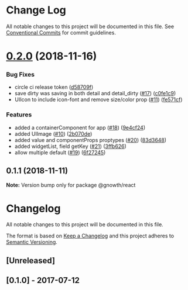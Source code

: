 # Change Log

All notable changes to this project will be documented in this file.
See [Conventional Commits](https://conventionalcommits.org) for commit guidelines.

# [0.2.0](https://github.com/gnowth/react/compare/v0.1.1...v0.2.0) (2018-11-16)


### Bug Fixes

* circle ci release token ([d58709f](https://github.com/gnowth/react/commit/d58709f))
* save dirty was saving in both detail and detail_dirty ([#17](https://github.com/gnowth/react/issues/17)) ([c0fe1c9](https://github.com/gnowth/react/commit/c0fe1c9))
* UIIcon to include icon-font and remove size/color prop ([#11](https://github.com/gnowth/react/issues/11)) ([fe571cf](https://github.com/gnowth/react/commit/fe571cf))


### Features

* added a containerComponent for app ([#18](https://github.com/gnowth/react/issues/18)) ([9e4cf24](https://github.com/gnowth/react/commit/9e4cf24))
* added UIImage ([#10](https://github.com/gnowth/react/issues/10)) ([2b070de](https://github.com/gnowth/react/commit/2b070de))
* added value and componentProps proptypes ([#20](https://github.com/gnowth/react/issues/20)) ([83d3648](https://github.com/gnowth/react/commit/83d3648))
* added widgetList, field getKey ([#21](https://github.com/gnowth/react/issues/21)) ([3ffb626](https://github.com/gnowth/react/commit/3ffb626))
* allow multiple default ([#19](https://github.com/gnowth/react/issues/19)) ([6f27245](https://github.com/gnowth/react/commit/6f27245))





## 0.1.1 (2018-11-11)

**Note:** Version bump only for package @gnowth/react





# Changelog
All notable changes to this project will be documented in this file.

The format is based on [Keep a Changelog](http://keepachangelog.com/en/1.0.0/)
and this project adheres to [Semantic Versioning](http://semver.org/spec/v2.0.0.html).

## [Unreleased]

## [0.1.0] - 2017-07-12
